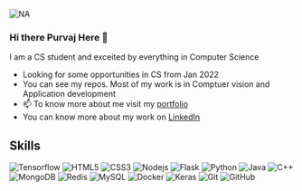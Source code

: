 ![NA](https://i.pinimg.com/originals/9b/9c/28/9b9c28f23634c5b3d383af603e4e78f0.gif)

### Hi there Purvaj Here 👋
I am a CS student and exceited by everything in Computer Science 

- Looking for some opportunities in CS from Jan 2022
- You can see my repos. Most of my work is in Comptuer vision and Application development
- 📫 To know more about me visit my [portfolio](https://seethamraju.github.io)
- You can know more about my work on [LinkedIn](https://linkedin.com/in/spurvaj)

## Skills
![Tensorflow](https://img.shields.io/badge/-Tensorflow-black?style=flat-square&logo=tensorflow)
![HTML5](https://img.shields.io/badge/-HTML5-E34F26?style=flat-square&logo=html5&logoColor=white)
![CSS3](https://img.shields.io/badge/-CSS3-1572B6?style=flat-square&logo=css3)
![Nodejs](https://img.shields.io/badge/-Nodejs-black?style=flat-square&logo=Node.js)
![Flask](https://img.shields.io/badge/-Flask-blue?style=flat-square&logo=flask)
![Python](https://img.shields.io/badge/-Python-black?style=flat-square&logo=Python)
![Java](https://img.shields.io/badge/-java-E34A86?style=flat-square&logo=java)
![C++](https://img.shields.io/badge/-C++-00599C?style=flat-square&logo=c)
![MongoDB](https://img.shields.io/badge/-MongoDB-black?style=flat-square&logo=mongodb)
![Redis](https://img.shields.io/badge/-Redis-black?style=flat-square&logo=Redis)
![MySQL](https://img.shields.io/badge/-MySQL-black?style=flat-square&logo=mysql)
![Docker](https://img.shields.io/badge/-Docker-black?style=flat-square&logo=docker)
![Keras](https://img.shields.io/badge/-Keras-black?style=flat-square&logo=keras)
![Git](https://img.shields.io/badge/-Git-black?style=flat-square&logo=git)
![GitHub](https://img.shields.io/badge/-GitHub-181717?style=flat-square&logo=github)



<!--
**SEETHAMRAJU/Seethamraju** is a ✨ _special_ ✨ repository because its `README.md` (this file) appears on your GitHub profile.

Here are some ideas to get you started:

- 🔭 I’m currently working on ...
- 🌱 I’m currently learning ...
- 👯 I’m looking to collaborate on ...
- 🤔 I’m looking for help with ...
- 💬 Ask me about ...
- 📫 How to reach me: ...
- 😄 Pronouns: ...
- ⚡ Fun fact: ...
-->
